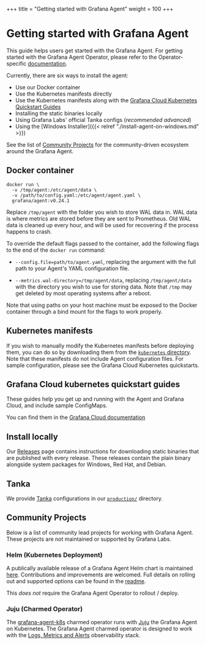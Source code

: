 +++
title = "Getting started with Grafana Agent"
weight = 100
+++

# Getting started with Grafana Agent

This guide helps users get started with the Grafana Agent. For getting started
with the Grafana Agent Operator, please refer to the Operator-specific
[documentation](../operator/).

Currently, there are six ways to install the agent:

- Use our Docker container
- Use the Kubernetes manifests directly
- Use the Kubernetes manifests along with the [Grafana Cloud Kubernetes Quickstart Guides](#grafana-cloud-kubernetes-quickstart-guides)
- Installing the static binaries locally
- Using Grafana Labs' official Tanka configs (_recommended advanced_)
- Using the [Windows Installer]({{< relref "./install-agent-on-windows.md" >}})

See the list of [Community Projects](#community-projects) for the community-driven ecosystem around the Grafana Agent.

## Docker container

```
docker run \
  -v /tmp/agent:/etc/agent/data \
  -v /path/to/config.yaml:/etc/agent/agent.yaml \
  grafana/agent:v0.24.1
```

Replace `/tmp/agent` with the folder you wish to store WAL data in. WAL data is
where metrics are stored before they are sent to Prometheus. Old WAL data is
cleaned up every hour, and will be used for recovering if the process happens to
crash.

To override the default flags passed to the container, add the following flags
to the end of the `docker run` command:

- `--config.file=path/to/agent.yaml`, replacing the argument with the full path
  to your Agent's YAML configuration file.

- `--metrics.wal-directory=/tmp/agent/data`, replacing `/tmp/agent/data` with
  the directory you wish to use for storing data. Note that `/tmp` may get
  deleted by most operating systems after a reboot.

Note that using paths on your host machine must be exposed to the Docker
container through a bind mount for the flags to work properly.

## Kubernetes manifests

If you wish to manually modify the Kubernetes manifests before deploying them, you can do so by downloading them from the [`kubernetes` directory](https://github.com/grafana/agent/tree/main/production/kubernetes). Note that these manifests do not include Agent configuration files. For sample configuration, please see the Grafana Cloud Kubernetes quickstarts.

## Grafana Cloud kubernetes quickstart guides

These guides help you get up and running with the Agent and Grafana Cloud, and include sample ConfigMaps.

You can find them in the [Grafana Cloud documentation](https://grafana.com/docs/grafana-cloud/quickstart/agent-k8s/)

## Install locally

Our [Releases](https://github.com/grafana/agent/releases) page contains
instructions for downloading static binaries that are published with every release.
These releases contain the plain binary alongside system packages for Windows,
Red Hat, and Debian.

## Tanka

We provide [Tanka](https://tanka.dev) configurations in our [`production/`](https://github.com/grafana/agent/tree/main/production/tanka/grafana-agent) directory.

## Community Projects

Below is a list of community lead projects for working with Grafana Agent. These projects are not maintained or supported by Grafana Labs.

### Helm (Kubernetes Deployment)

A publically available release of a Grafana Agent Helm chart is maintained [here](https://github.com/DandyDeveloper/charts/tree/master/charts/grafana-agent). Contributions and improvements are welcomed. Full details on rolling out and supported options can be found in the [readme](https://github.com/DandyDeveloper/charts/blob/master/charts/grafana-agent/README.md).

This *does not* require the Grafana Agent Operator to rollout / deploy.

### Juju (Charmed Operator)

The [grafana-agent-k8s](https://github.com/canonical/grafana-agent-operator) charmed operator runs with [Juju](https://juju.is) the Grafana Agent on Kubernetes.
The Grafana Agent charmed operator is designed to work with the [Logs, Metrics and Alerts](https://juju.is/docs/lma2) observability stack.
